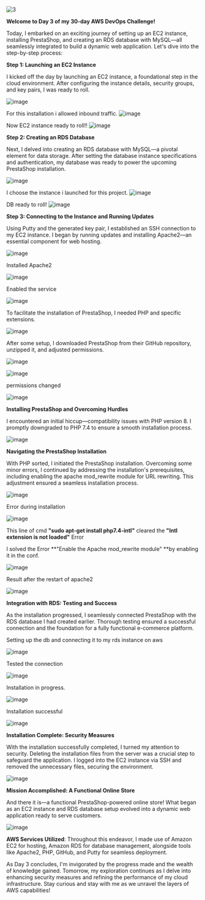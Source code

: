 ![3](https://github.com/Jerry24kay/30DaysofAWSDEVOPS/assets/54981872/7c32ca8d-34cd-4446-8cfa-4c2197e52e91)

**Welcome to Day 3 of my 30-day AWS DevOps Challenge!**

Today, I embarked on an exciting journey of setting up an EC2 instance, installing PrestaShop, and creating an RDS database with MySQL—all seamlessly integrated to build a dynamic web application. Let's dive into the step-by-step process:



**Step 1: Launching an EC2 Instance**

I kicked off the day by launching an EC2 instance, a foundational step in the cloud environment. After configuring the instance details, security groups, and key pairs, I was ready to roll.

![image](https://github.com/Jerry24kay/30DaysofAWSDEVOPS/assets/54981872/3b22cd13-21da-4942-9335-b94312aa5d83)

For this installation i allowed inbound traffic. 
![image](https://github.com/Jerry24kay/30DaysofAWSDEVOPS/assets/54981872/4fbfbd79-ace6-4e7c-8231-096846f750a2)

Now EC2 instance ready to roll!! 
![image](https://github.com/Jerry24kay/30DaysofAWSDEVOPS/assets/54981872/e0d41719-ac28-46d3-b329-ff5f77e38a9a)



**Step 2: Creating an RDS Database**

Next, I delved into creating an RDS database with MySQL—a pivotal element for data storage. After setting the database instance specifications and authentication, my database was ready to power the upcoming PrestaShop installation.

![image](https://github.com/Jerry24kay/30DaysofAWSDEVOPS/assets/54981872/2202b815-00ef-430f-baee-87bd84633586)

I choose the instance i launched for this project.
![image](https://github.com/Jerry24kay/30DaysofAWSDEVOPS/assets/54981872/51cd55a2-f5ff-468a-85a9-4000a62fd539)

DB ready to roll!
![image](https://github.com/Jerry24kay/30DaysofAWSDEVOPS/assets/54981872/c0136919-e3fa-48db-a4b3-c93c96210a54)




**Step 3: Connecting to the Instance and Running Updates**

Using Putty and the generated key pair, I established an SSH connection to my EC2 instance. I began by running updates and installing Apache2—an essential component for web hosting.

![image](https://github.com/Jerry24kay/30DaysofAWSDEVOPS/assets/54981872/deb7cffa-556e-42f9-9d2d-bcdb3db1144c)

Installed Apache2

![image](https://github.com/Jerry24kay/30DaysofAWSDEVOPS/assets/54981872/5e75181b-a93a-418f-9ec5-36e9bcbe0f8b)

Enabled the service 

![image](https://github.com/Jerry24kay/30DaysofAWSDEVOPS/assets/54981872/12520ac2-3d98-4aee-bbb6-b418909028eb)



To facilitate the installation of PrestaShop, I needed PHP and specific extensions. 

![image](https://github.com/Jerry24kay/30DaysofAWSDEVOPS/assets/54981872/30c95934-647b-4fa6-8b45-f44944ea9d49)



After some setup, I downloaded PrestaShop from their GitHub repository, unzipped it, and adjusted permissions.

![image](https://github.com/Jerry24kay/30DaysofAWSDEVOPS/assets/54981872/713299f0-767b-46e7-810d-ff108eb8d682)
 

![image](https://github.com/Jerry24kay/30DaysofAWSDEVOPS/assets/54981872/e0dd7e22-eb0d-4479-a33a-4d6023c3eb58)
 

permissions changed

![image](https://github.com/Jerry24kay/30DaysofAWSDEVOPS/assets/54981872/8f36c247-40f8-4230-ad55-a26c843fa429)
 


**Installing PrestaShop and Overcoming Hurdles**


I encountered an initial hiccup—compatibility issues with PHP version 8. I promptly downgraded to PHP 7.4 to ensure a smooth installation process.

![image](https://github.com/Jerry24kay/30DaysofAWSDEVOPS/assets/54981872/5b5c7a2c-ff57-4bc0-99f7-4b0cb86dbc59)

 



**Navigating the PrestaShop Installation**

With PHP sorted, I initiated the PrestaShop installation. Overcoming some minor errors, I continued by addressing the installation's prerequisites, including enabling the apache mod_rewrite module for URL rewriting. This adjustment ensured a seamless installation process.

![image](https://github.com/Jerry24kay/30DaysofAWSDEVOPS/assets/54981872/0f113b95-11a4-4238-99bf-5ccb42ef82d5)

 
Error during installation

![image](https://github.com/Jerry24kay/30DaysofAWSDEVOPS/assets/54981872/e83de16d-c490-4ae7-ab2b-6725638432f5)

 
This line of cmd **"sudo apt-get install php7.4-intl"** cleared the **"Intl extension is not loaded"** Error

 
I solved the Error **"Enable the Apache mod_rewrite module" **by enabling it in the conf.

 ![image](https://github.com/Jerry24kay/30DaysofAWSDEVOPS/assets/54981872/85c3a272-a29a-4ae2-8793-81d23c7aaf12)



Result after the restart of apache2

 ![image](https://github.com/Jerry24kay/30DaysofAWSDEVOPS/assets/54981872/7e5504c4-2c93-49bb-9094-7eccc4342a96)




**Integration with RDS: Testing and Success**

As the installation progressed, I seamlessly connected PrestaShop with the RDS database I had created earlier. Thorough testing ensured a successful connection and the foundation for a fully functional e-commerce platform.


Setting up the db and connecting it to my rds instance on aws

![image](https://github.com/Jerry24kay/30DaysofAWSDEVOPS/assets/54981872/fff0e96a-4233-4d42-88eb-b729634793fc)
 

Tested the connection

 ![image](https://github.com/Jerry24kay/30DaysofAWSDEVOPS/assets/54981872/88974cbf-a70b-424a-a259-bc35a9d73b82)


Installation in progress. 

![image](https://github.com/Jerry24kay/30DaysofAWSDEVOPS/assets/54981872/f2c941e7-0482-47ee-aa64-b2c250d4a039)

 

Installation successful

 ![image](https://github.com/Jerry24kay/30DaysofAWSDEVOPS/assets/54981872/2778581d-138a-475f-9205-941c27d6171f)



**Installation Complete: Security Measures**

With the installation successfully completed, I turned my attention to security. Deleting the installation files from the server was a crucial step to safeguard the application. I logged into the EC2 instance via SSH and removed the unnecessary files, securing the environment.

![image](https://github.com/Jerry24kay/30DaysofAWSDEVOPS/assets/54981872/1a2f3104-91b4-4aa0-bf36-4697c34d07c8)
 



**Mission Accomplished: A Functional Online Store**

And there it is—a functional PrestaShop-powered online store! What began as an EC2 instance and RDS database setup evolved into a dynamic web application ready to serve customers.

![image](https://github.com/Jerry24kay/30DaysofAWSDEVOPS/assets/54981872/044920a5-e6e3-43ca-9f63-d95c6218a8d9)

**AWS Services Utilized**: Throughout this endeavor, I made use of Amazon EC2 for hosting, Amazon RDS for database management, alongside tools like Apache2, PHP, GitHub, and Putty for seamless deployment.

As Day 3 concludes, I'm invigorated by the progress made and the wealth of knowledge gained. Tomorrow, my exploration continues as I delve into enhancing security measures and refining the performance of my cloud infrastructure. Stay curious and stay with me as we unravel the layers of AWS capabilities!








